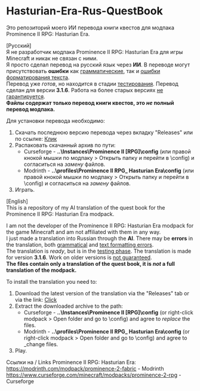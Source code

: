 # Hasturian-Era-Rus-QuestBook
Это репозиторий моего ИИ перевода книги квестов для модпака Prominence II RPG: Hasturian Era.

[Русский]<br>
Я не разработчик модпака Prominence II RPG: Hasturian Era для игры Minecraft и никак не связан с ними.<br> Я просто сделал перевод на русский язык через **ИИ**. В переводе могут присутствовать **ошибки** как <ins>грамматические</ins>, так и <ins>ошибки форматирования текста</ins>. <br>Перевод уже _готов_, но находится в стадии <ins>тестирования</ins>. Перевод сделан для версии **3.1.6**. Работа на более старых версиях <ins>не гарантируется</ins>.
<br>**Файлы содержат только перевод книги квестов, это _не_ полный перевод модпака.**

Для установки перевода необходимо:<br>
1. Скачать последнюю версию перевода через вкладку "Releases" или по ссылке: [Клик](https://github.com/Harsh1bu/Hasturian-Era-Rus-QuestBook/releases)
2. Распаковать скачанный архив по пути:
   * Curseforge - **..\Instances\Prominence II [RPG]\config** (или правой кнокой мышки по модпаку > Открыть папку и перейти в \config) и согласиться на _замену_ файлов.
   * Modrinth - **..\profiles\Prominence II RPG_ Hasturian Era\config** (или правой кнокой мышки по модпаку > Открыть папку и перейти в \config) и согласиться на _замену_ файлов.
3. Играть.

[English]<br>
This is a repository of my AI translation of the quest book for the Prominence II RPG: Hasturian Era modpack.

I am not the developer of the Prominence II RPG: Hasturian Era modpack for the game Minecraft and am not affiliated with them in any way.<br> I just made a translation into Russian through the **AI**. There may be **errors** in the translation, both <ins>grammatical</ins> and <ins>text formatting errors</ins>. <br>The translation is _ready_, but is in the <ins>testing phase</ins>. The translation is made for version **3.1.6**. Work on older versions is <ins>not guaranteed</ins>.
<br>**The files contain only a translation of the quest book, it is _not_ a full translation of the modpack.**

To install the translation you need to:<br>
1. Download the latest version of the translation via the "Releases" tab or via the link: [Click](https://github.com/Harsh1bu/Hasturian-Era-Rus-QuestBook/releases)
2. Extract the downloaded archive to the path:
   * Curseforge - **..\Instances\Prominence II [RPG]\config** (or right-click modpack > Open folder and go to \config) and agree to _replace_ the files.
   * Modrinth - **..\profiles\Prominence II RPG_ Hasturian Era\config** (or right-click modpack > Open folder and go to \config) and agree to _change files.
3. Play.

Ссылки на / Links Prominence II RPG: Hasturian Era:<br>
https://modrinth.com/modpack/prominence-2-fabric - Modrinth
<br>
https://www.curseforge.com/minecraft/modpacks/prominence-2-rpg - Curseforge
